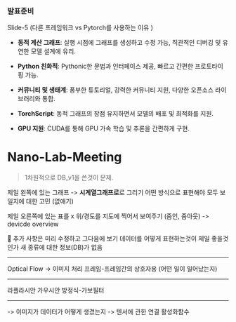 ### 발표준비
Slide-5 (다른 프레임워크 vs Pytorch를 사용하는 이유 )
- **동적 계산 그래프**: 실행 시점에 그래프를 생성하고 수정 가능, 직관적인 디버깅 및 유연한 모델 설계에 유리.
    
- **Python 친화적**: Pythonic한 문법과 인터페이스 제공, 빠르고 간편한 프로토타이핑 가능.
    
- **커뮤니티 및 생태계**: 풍부한 튜토리얼, 강력한 커뮤니티 지원, 다양한 오픈소스 라이브러리와 통합.
    
- **TorchScript**: 동적 그래프의 장점 유지하면서 모델의 배포 및 최적화를 지원.
    
- **GPU 지원**: CUDA를 통해 GPU 가속 학습 및 추론을 간편하게 구현.

# Nano-Lab-Meeting

> 1차원적으로 DB_v1을 쓴것이 문제.

제일 왼쪽에 있는 그래프
-> **시계열그래프로**로 그리기 어떤 방식으로 표현해야 모두 보일지에 대한 고민 
(없애기)

제일 오른쪽에 있는 표를 x 
위/경도를 지도에 찍어서 보여주기 (줌인, 줌아웃)
-> devicde overview 

📌 추가 사항은 미리 수정하고 그다음에 보기 
데이터를 어떻게 표현하는것이 제일 좋을것인가
새 종류에 대한 정보(DB)가 없음 


---
Optical Flow -> 이미지 처리
프레임-프레임간의 상호자용 (어떤 일이 일어났는지)

---
라플라시안 가우시안 방정식-가보필터

---
-> 이미지가 데이터가 어떻게 생겼는지
-> 텐서에 관한 연결 
활성화함수